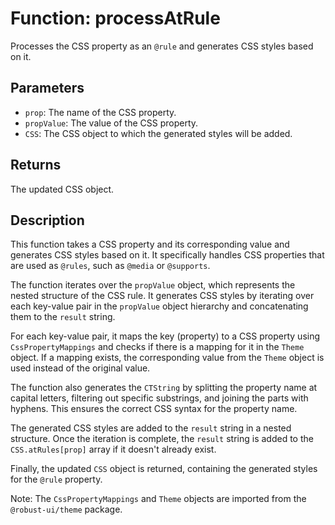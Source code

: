 # Function: processAtRule

Processes the CSS property as an `@rule` and generates CSS styles based on it.

## Parameters

- `prop`: The name of the CSS property.
- `propValue`: The value of the CSS property.
- `CSS`: The CSS object to which the generated styles will be added.

## Returns

The updated CSS object.

## Description

This function takes a CSS property and its corresponding value and generates CSS styles based on it. It specifically handles CSS properties that are used as `@rules`, such as `@media` or `@supports`.

The function iterates over the `propValue` object, which represents the nested structure of the CSS rule. It generates CSS styles by iterating over each key-value pair in the `propValue` object hierarchy and concatenating them to the `result` string.

For each key-value pair, it maps the key (property) to a CSS property using `CssPropertyMappings` and checks if there is a mapping for it in the `Theme` object. If a mapping exists, the corresponding value from the `Theme` object is used instead of the original value.

The function also generates the `CTString` by splitting the property name at capital letters, filtering out specific substrings, and joining the parts with hyphens. This ensures the correct CSS syntax for the property name.

The generated CSS styles are added to the `result` string in a nested structure. Once the iteration is complete, the `result` string is added to the `CSS.atRules[prop]` array if it doesn't already exist.

Finally, the updated `CSS` object is returned, containing the generated styles for the `@rule` property.

Note: The `CssPropertyMappings` and `Theme` objects are imported from the `@robust-ui/theme` package.
